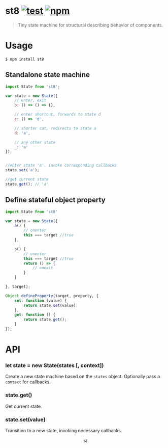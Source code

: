 # st8 [![test](https://github.com/dy/st8/actions/workflows/test.yml/badge.svg)](https://github.com/dy/st8/actions/workflows/test.yml) [![npm](https://img.shields.io/npm/v/subscript)](http://npmjs.org/subscript)

> Tiny state machine for structural describing behavior of components.


# Usage

```
$ npm install st8
```

## Standalone state machine

```js
import State from 'st8';

var state = new State({
	// enter, exit
	b: () => () => {},

	// enter shortcut, forwards to state d
	c: () => 'd',

	// shorter cut, redirects to state a
	d: 'a',

	// any other state
	_: 'a'
});


//enter state 'a', invoke corresponding callbacks
state.set('a');

//get current state
state.get(); // 'a'
```

## Define stateful object property

```js
import State from 'st8'

var state = new State({
	a() {
		// onenter
		this === target //true
	},

	b() {
		// onenter
		this === target //true
		return () => {
			// onexit
		}
	}

}, target);

Object.defineProperty(target, property, {
	set: function (value) {
		return state.set(value);
	},
	get: function () {
		return state.get();
	}
});
```

# API

### let state = new State(states [, context])

Create a new state machine based on the `states` object. Optionally pass a `context` for callbacks.

### state.get()

Get current state.

### state.set(value)

Transition to a new state, invoking necessary callbacks.

<!--
### state.subscribe((newState,oldState) => {})

Subscribe to state changes.

### state\[Symbol.observable\]()

Returns _Subscribable_ for interop with _Observables_ etc.
-->


<p align="center">🕉<p>
